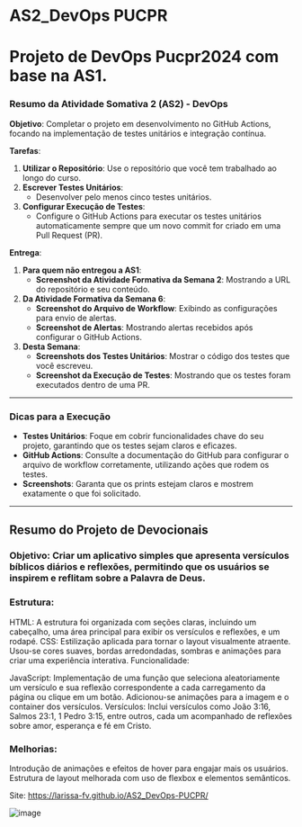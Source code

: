 # AS2_DevOps PUCPR

# Projeto de DevOps Pucpr2024 com base na AS1.

### Resumo da Atividade Somativa 2 (AS2) - DevOps

**Objetivo**: Completar o projeto em desenvolvimento no GitHub Actions, focando na implementação de testes unitários e integração contínua.

**Tarefas**:
1. **Utilizar o Repositório**: Use o repositório que você tem trabalhado ao longo do curso.
2. **Escrever Testes Unitários**: 
   - Desenvolver pelo menos cinco testes unitários.
3. **Configurar Execução de Testes**:
   - Configure o GitHub Actions para executar os testes unitários automaticamente sempre que um novo commit for criado em uma Pull Request (PR).

**Entrega**:
1. **Para quem não entregou a AS1**:
   - **Screenshot da Atividade Formativa da Semana 2**: Mostrando a URL do repositório e seu conteúdo.
2. **Da Atividade Formativa da Semana 6**:
   - **Screenshot do Arquivo de Workflow**: Exibindo as configurações para envio de alertas.
   - **Screenshot de Alertas**: Mostrando alertas recebidos após configurar o GitHub Actions.
3. **Desta Semana**:
   - **Screenshots dos Testes Unitários**: Mostrar o código dos testes que você escreveu.
   - **Screenshot da Execução de Testes**: Mostrando que os testes foram executados dentro de uma PR.

---

### Dicas para a Execução

- **Testes Unitários**: Foque em cobrir funcionalidades chave do seu projeto, garantindo que os testes sejam claros e eficazes.
- **GitHub Actions**: Consulte a documentação do GitHub para configurar o arquivo de workflow corretamente, utilizando ações que rodem os testes.
- **Screenshots**: Garanta que os prints estejam claros e mostrem exatamente o que foi solicitado.

-----------------------------------------------------------------------------------------------------------------



## Resumo do Projeto de Devocionais
### Objetivo: Criar um aplicativo simples que apresenta versículos bíblicos diários e reflexões, permitindo que os usuários se inspirem e reflitam sobre a Palavra de Deus.

### Estrutura:

HTML: A estrutura foi organizada com seções claras, incluindo um cabeçalho, uma área principal para exibir os versículos e reflexões, e um rodapé.
CSS: Estilização aplicada para tornar o layout visualmente atraente. Usou-se cores suaves, bordas arredondadas, sombras e animações para criar uma experiência interativa.
Funcionalidade:

JavaScript: Implementação de uma função que seleciona aleatoriamente um versículo e sua reflexão correspondente a cada carregamento da página ou clique em um botão. Adicionou-se animações para a imagem e o container dos versículos.
Versículos: Inclui versículos como João 3:16, Salmos 23:1, 1 Pedro 3:15, entre outros, cada um acompanhado de reflexões sobre amor, esperança e fé em Cristo.

### Melhorias:

Introdução de animações e efeitos de hover para engajar mais os usuários.
Estrutura de layout melhorada com uso de flexbox e elementos semânticos.

Site: https://larissa-fv.github.io/AS2_DevOps-PUCPR/

![image](https://github.com/user-attachments/assets/f4899542-cf18-4d78-806a-4b1aefb9ea6c)

